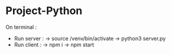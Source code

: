 # Project-Python
On terminal :
- Run server : 
-> source /venv/bin/activate
-> python3 server.py
- Run client :
-> npm i
-> npm start
